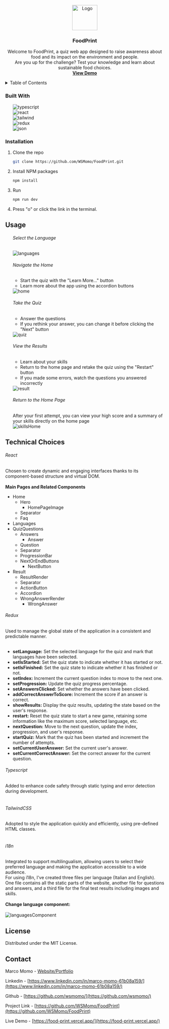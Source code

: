 <br />
<div align="center">
    <img src="/public/foodprint.ico" alt="Logo" width="80" height="80">

<h3 align="center">FoodPrint</h3>

  <p align="center">
    Welcome to FoodPrint, a quiz web app designed to raise awareness about food and its impact on the environment and people.
    <br />
    Are you up for the challenge? Test your knowledge and learn about sustainable food choices.
    <br />
    <a href="https://food-print.vercel.app/"><strong>View Demo</strong></a>
    <br />
  </p>
</div>
<!-- TABLE OF CONTENTS -->
<details>
  <summary>Table of Contents</summary>
  <ol>
    <li><a href="#built-with">Built With</a></li>
    <li><a href="#installation">Installation</a></li>
    <li><a href="#usage">Usage</a></li>
    <li><a href="#technical-choices">Technical Choices</a></li>
    <li><a href="#license">License</a></li>
    <li><a href="#contact">Contact</a></li>
  </ol>
</details>

### Built With

<ul style="list-style-type: none;">
<li>
<img src="https://img.shields.io/badge/TypeScript-007ACC?style=for-the-badge&logo=typescript&logoColor=white" alt="typescript">
</li>
<li>
 <img src="https://img.shields.io/badge/React-20232A?style=for-the-badge&logo=react&logoColor=61DAFB" alt="react"> 
</li>
<li>
<img src="https://img.shields.io/badge/Tailwind_CSS-38B2AC?style=for-the-badge&logo=tailwind-css&logoColor=white" alt="tailwind">
</li>
<img src="https://img.shields.io/badge/Redux-593D88?style=for-the-badge&logo=redux&logoColor=white" alt="redux">
</li>
<li>
<img src="https://img.shields.io/badge/json-5E5C5C?style=for-the-badge&logo=json&logoColor=white" alt="json">
</li>
</ul>

### Installation

1. Clone the repo
   ```sh
   git clone https://github.com/WSMomo/FoodPrint.git
   ```
2. Install NPM packages
   ```sh
   npm install
   ```
3. Run
   ```sh
   npm run dev
   ```
4. Press "o" or click the link in the terminal.

## Usage

<ul style="list-style-type: none;">
    <li>
      <h6>Select the Language</h6>
      <img src="/public/img/readme/languages.png" alt="languages">
    </li>
    <li>
      <h6>Navigate the Home</h6>
      <ul>
        <li>Start the quiz with the "Learn More..." button</li>
        <li>Learn more about the app using the accordion buttons</li>
      </ul>
      <img src="/public/img/readme/home.png" alt="home">
    </li>
    <li>
      <h6>Take the Quiz</h6>
      <ul>
        <li>Answer the questions</li>
        <li>If you rethink your answer, you can change it before clicking the "Next" button</li>
      </ul>
      <img src="/public/img/readme/quiz.png" alt="quiz">
    </li>
    <li>
      <h6>View the Results</h6>
      <ul>
        <li>Learn about your skills</li>
        <li>Return to the home page and retake the quiz using the "Restart" button</li>
        <li>If you made some errors, watch the questions you answered incorrectly</li>
      </ul>
      <img src="/public/img/readme/result.png" alt="result">
    </li>
    <li>
      <h6>Return to the Home Page</h6>
      <div>After your first attempt, you can view your high score and a summary of your skills directly on the home page
      </div>
      <img src="/public/img/readme/skillsHome.png" alt="skillsHome">
    </li>
  </ul>

## Technical Choices

  <div>
    <h6>React</h6>
    <div>Chosen to create dynamic and engaging interfaces thanks to its component-based structure and virtual DOM.</div>
    <br>
    <div><strong>Main Pages and Related Components</strong></div>
    <ul>
      <li>
        <div>Home</div>
        <ul>
          <li>
            <div>Hero</div>
            <ul>
              <li>HomePageImage</li>
            </ul>
          </li>
          <li>Separator</li>
          <li>Faq</li>
        </ul>
      </li>
      <li>Languages</li>
      <li>
        <div>QuizQuestions</div>
        <ul>
          <li>
            <div>Answers</div>
            <ul>
              <li>Answer</li>
            </ul>
          </li>
          <li>Question</li>
          <li>Separator</li>
          <li>ProgressionBar</li>
          <li>
            <div>NextOrEndButtons</div>
            <ul>
              <li>NextButton</li>
            </ul>
          </li>
        </ul>
      </li>
      <li>
        <div>Result</div>
        <ul>
          <li>ResultRender</li>
          <li>Separator</li>
          <li>ActionButton</li>
          <li>Accordion</li>
          <li>
          <div>WrongAnswerRender</div>
            <ul><li>WrongAnswer</li></ul>
          </li>
        </ul>
      </li>
    </ul>
  </div>

  <h6>Redux</h6>
    <div>Used to manage the global state of the application in a consistent and predictable manner.</div>
    <br>
  <ul>
    <li><b>setLanguage:</b> Set the selected language for the quiz and mark that languages have been selected.</li>
    <li><b>setIsStarted:</b> Set the quiz state to indicate whether it has started or not.</li>
    <li><b>setIsFinished:</b> Set the quiz state to indicate whether it has finished or not.</li>
    <li><b>setIndex:</b> Increment the current question index to move to the next one.</li>
    <li><b>setProgression:</b> Update the quiz progress percentage.</li>
    <li><b>setAnswersClicked:</b> Set whether the answers have been clicked.</li>
    <li><b>addCorrectAnswerToScore:</b> Increment the score if an answer is correct.</li>
    <li><b>showResults:</b> Display the quiz results, updating the state based on the user's response.</li>
    <li><b>restart:</b> Reset the quiz state to start a new game, retaining some information like the maximum score,
      selected language, etc.</li>
    <li><b>nextQuestion:</b> Move to the next question, update the index, progression, and user's response.</li>
    <li><b>startQuiz:</b> Mark that the quiz has been started and increment the number of attempts.</li>
    <li><b>setCurrentUserAnswer:</b> Set the current user's answer.</li>
    <li><b>setCurrentCorrectAnswer:</b> Set the correct answer for the current question.</li>
  </ul>

  <h6>Typescript</h6>
    <div>Added to enhance code safety through static typing and error detection during development.</div>
    <br>
  <h6>TailwindCSS</h6>
    <div>Adopted to style the application quickly and efficiently, using pre-defined HTML classes.</div>
    <br>
  <h6>i18n</h6>
    <div>Integrated to support multilingualism, allowing users to select their preferred language and making the application accessible to a wide audience.</div>
    <div>For using i18n, I've created three files per language (Italian and English).
  <br>
  One file contains all the static parts of the website, another file for questions and answers, and a third file for the final test results including images and skills.</div>
  <br>
  <div><b>Change language component:</b></div>
  <br>
<img src="./public/img/readme/languagesComponent.png" alt="languagesComponent">
</code>
<br>

## License

Distributed under the MIT License.

<!-- CONTACT -->

## Contact

Marco Momo - [Website/Portfolio](https://wsmomo.github.io/Portfolio-Marco-Momo/)

Linkedin - [https://www.linkedin.com/in/marco-momo-61b08a159/](https://www.linkedin.com/in/marco-momo-61b08a159/)

Github - [https://github.com/wsmomo/](https://github.com/wsmomo/)

Project Link - [https://github.com/WSMomo/FoodPrint](https://github.com/WSMomo/FoodPrint)

Live Demo - [https://food-print.vercel.app/](https://food-print.vercel.app/)

